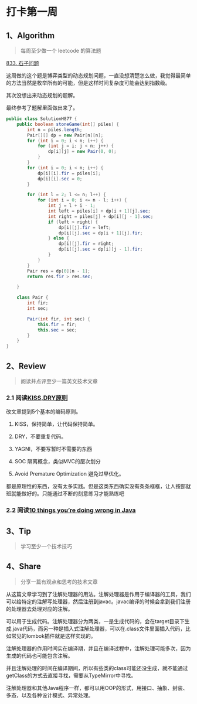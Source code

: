 # 打卡第一周

## 1、Algorithm

> 每周至少做一个 leetcode 的算法题

[833. 石子问题](https://leetcode-cn.com/problems/stone-game/)

这周做的这个题是博弈类型的动态规划问题，一直没想清楚怎么做，我觉得最简单的方法当然是枚举所有的可能，但是这样时间复杂度可能会达到指数级。

其次没想出来动态规划的题解。

最终参考了题解里面做出来了。

```java
public class SolutionH877 {
    public boolean stoneGame(int[] piles) {
        int n = piles.length;
        Pair[][] dp = new Pair[n][n];
        for (int i = 0; i < n; i++) {
            for (int j = i; j < n; j++) {
                dp[i][j] = new Pair(0, 0);
            }
        }
        for (int i = 0; i < n; i++) {
            dp[i][i].fir = piles[i];
            dp[i][i].sec = 0;
        }

        for (int l = 2; l <= n; l++) {
            for (int i = 0; i <= n - l; i++) {
                int j = l + i - 1;
                int left = piles[i] + dp[i + 1][j].sec;
                int right = piles[j] + dp[i][j - 1].sec;
                if (left > right) {
                    dp[i][j].fir = left;
                    dp[i][j].sec = dp[i + 1][j].fir;
                } else {
                    dp[i][j].fir = right;
                    dp[i][j].sec = dp[i][j - 1].fir;
                }
            }
        }
        Pair res = dp[0][n - 1];
        return res.fir > res.sec;

    }

    class Pair {
        int fir;
        int sec;

        Pair(int fir, int sec) {
            this.fir = fir;
            this.sec = sec;
        }
    }
}
```

## 2、Review

> 阅读并点评至少一篇英文技术文章

### 2.1 阅读[KISS,DRY原则](https://medium.com/better-programming/kiss-dry-and-code-principles-every-developer-should-follow-b77d89f51d74)

改文章提到5个基本的编码原则。

1. KISS，保持简单，让代码保持简单。

2. DRY，不要重复代码。

3. YAGNI，不要写暂时不需要的东西

4. SOC 隔离概念，类似MVC的层次划分

5. Avoid Premature Optimization 避免过早优化。

都是原理性的东西，没有太多实践。但是这类东西确实没有条条框框，让人按部就班就能做好的。只能通过不断的刻意练习才能熟练吧



### 2.2 阅读[10 things you’re doing wrong in Java](https://towardsdatascience.com/10-things-youre-doing-wrong-in-java-7608e2f050c7)



## 3、Tip

> 学习至少一个技术技巧

## 4、Share

> 分享一篇有观点和思考的技术文章

从这篇文章学习到了注解处理器的用法。注解处理器是作用于编译器的工具，我们可以给特定的注解写处理器，然后注册到javac。javac编译的时候会拿到我们注册的处理器去处理对应的注解。

可以用于生成代码。注解处理器分为两类，一是生成代码的，会在target目录下生成.java代码，而另一种是插入式注解处理器，可以在.class文件里面插入代码，比如常见的lombok插件就是这样实现的。

注解处理器的作用时间实在编译期，并且在编译过程中，注解处理可能多次，因为生成的代码也可能包含注解。

并且注解处理的时间在编译期间，所以有些类的class可能还没生成，就不能通过getClass的方式去直接寻找，需要从TypeMirror中寻找。

注解处理器和其他Java程序一样，都可以用OOP的形式，用接口、抽象、封装、多态，以及各种设计模式、异常处理。

